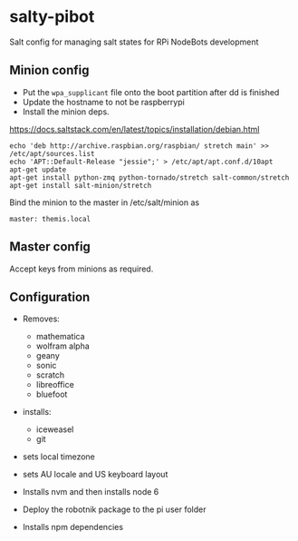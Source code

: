 # salty-pibot
Salt config for managing salt states for RPi NodeBots development

## Minion config

* Put the `wpa_supplicant` file onto the boot partition after dd is finished
* Update the hostname to not be raspberrypi
* Install the minion deps.

https://docs.saltstack.com/en/latest/topics/installation/debian.html

```
echo 'deb http://archive.raspbian.org/raspbian/ stretch main' >> /etc/apt/sources.list
echo 'APT::Default-Release "jessie";' > /etc/apt/apt.conf.d/10apt
apt-get update
apt-get install python-zmq python-tornado/stretch salt-common/stretch
apt-get install salt-minion/stretch
```

Bind the minion to the master in /etc/salt/minion as

```
master: themis.local
```

## Master config

Accept keys from minions as required.

## Configuration

* Removes:
    * mathematica
    * wolfram alpha
    * geany
    * sonic
    * scratch
    * libreoffice
    * bluefoot
* installs:
    * iceweasel
    * git
* sets local timezone
* sets AU locale and US keyboard layout

* Installs nvm and then installs node 6
* Deploy the robotnik package to the pi user folder
* Installs npm dependencies

